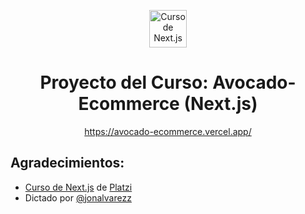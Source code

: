 <p align="center">
  <a href="https://platzi.com/cursos/next-2020/" target="_blank">
    <img alt="Curso de Next.js" src="https://static.platzi.com/media/achievements/badge-nextjs-2259fc68-f86b-486e-bc09-95311a887985.png" width="60" />
  </a>
</p>
<h1 align="center">
  Proyecto del Curso: Avocado-Ecommerce (Next.js)
</h1>
<p align="center">
  <a href="https://avocado-ecommerce.vercel.app/" target="_blank">
    https://avocado-ecommerce.vercel.app/
  </a>
</p>

## Agradecimientos:

- [Curso de Next.js](https://platzi.com/cursos/next-2020/) de [Platzi](https://platzi.com)
- Dictado por [@jonalvarezz](https://twitter.com/jonalvarezz)
